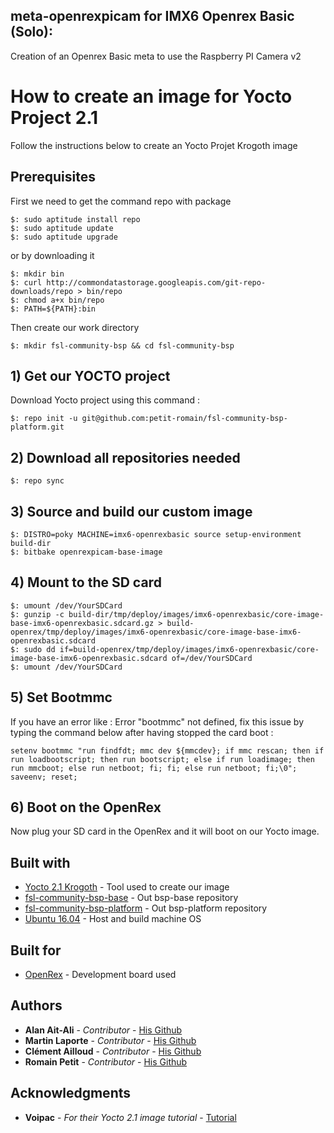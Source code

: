 ## meta-openrexpicam for IMX6 Openrex Basic (Solo):

Creation of an Openrex Basic meta to use the Raspberry PI Camera v2

# How to create an image for Yocto Project 2.1

Follow the instructions below to create an Yocto Projet Krogoth image

## Prerequisites

First we need to get the command repo with package

```
$: sudo aptitude install repo
$: sudo aptitude update
$: sudo aptitude upgrade
```

or by downloading it

```
$: mkdir bin
$: curl http://commondatastorage.googleapis.com/git-repo-downloads/repo > bin/repo
$: chmod a+x bin/repo
$: PATH=${PATH}:bin
```

Then create our work directory

```
$: mkdir fsl-community-bsp && cd fsl-community-bsp
```

## 1) Get our YOCTO project 

Download Yocto project using this command :

```
$: repo init -u git@github.com:petit-romain/fsl-community-bsp-platform.git
```

## 2) Download all repositories needed

```
$: repo sync
```

## 3) Source and build our custom image

```
$: DISTRO=poky MACHINE=imx6-openrexbasic source setup-environment build-dir
$: bitbake openrexpicam-base-image
```

## 4) Mount to the SD card

```
$: umount /dev/YourSDCard
$: gunzip -c build-dir/tmp/deploy/images/imx6-openrexbasic/core-image-base-imx6-openrexbasic.sdcard.gz > build-openrex/tmp/deploy/images/imx6-openrexbasic/core-image-base-imx6-openrexbasic.sdcard
$: sudo dd if=build-openrex/tmp/deploy/images/imx6-openrexbasic/core-image-base-imx6-openrexbasic.sdcard of=/dev/YourSDCard
$: umount /dev/YourSDCard
```

## 5) Set Bootmmc

If you have an error like : Error "bootmmc" not defined, fix this issue by typing the command below after having stopped the card boot :

```
setenv bootmmc "run findfdt; mmc dev ${mmcdev}; if mmc rescan; then if run loadbootscript; then run bootscript; else if run loadimage; then run mmcboot; else run netboot; fi; fi; else run netboot; fi;\0"; saveenv; reset;
```

## 6) Boot on the OpenRex

Now plug your SD card in the OpenRex and it will boot on our Yocto image.

## Built with

* [Yocto 2.1 Krogoth](https://www.yoctoproject.org/downloads/core/krogoth21) - Tool used to create our image
* [fsl-community-bsp-base](https://github.com/petit-romain/fsl-community-bsp-base) - Out bsp-base repository
* [fsl-community-bsp-platform](https://github.com/petit-romain/fsl-community-bsp-platform) - Out bsp-platform repository
* [Ubuntu 16.04](https://www.ubuntu.com/) - Host and build machine OS

## Built for

* [OpenRex](http://www.imx6rex.com/open-rex/) - Development board used

## Authors

* **Alan Ait-Ali** - *Contributor* - [His Github](https://github.com/Alanaitali)
* **Martin Laporte** - *Contributor* - [His Github](https://github.com/Zoyolin)
* **Clément Ailloud** - *Contributor* - [His Github](https://github.com/clement-ailloud)
* **Romain Petit** - *Contributor* - [His Github](https://github.com/petit-romain)

## Acknowledgments

* **Voipac** - *For their Yocto 2.1 image tutorial* - [Tutorial](http://wiki.voipac.com/xwiki/bin/view/imx6+tinyrex/yocto)
